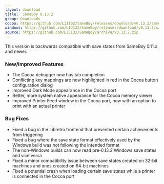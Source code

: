 ```yaml
---
layout: download
title:  SameBoy 0.13.2
group: Downloads
cocoa: https://github.com/LIJI32/SameBoy/releases/download/v0.13.2/sameboy_cocoa_v0.13.2.zip
windows: https://github.com/LIJI32/SameBoy/releases/download/v0.13.2/sameboy_winsdl_v0.13.2.zip
source: https://github.com/LIJI32/SameBoy/archive/v0.13.2.zip
---
```

This version is backwards compatible with save states from SameBoy 0.11.x and newer.

### New/Improved Features
* The Cocoa debugger now has tab completion
* Conflicting key mappings are now highlighted in red in the Cocoa button configuration dialog
* Improved Dark Mode appearance in the Cocoa port
* Better, more system native appearance for the Cocoa memory viewer
* Improved Printer Feed window in the Cocoa port, now with an option to print with an actual printer

### Bug Fixes
* Fixed a bug in the Libretro frontend that prevented certain achievements from triggering
* Fixed a bug where the save state format effectively used by the Windows build was not following the intended format
* The non-Windows builds can now read pre-0.13.2 Windows save states and vice versa
* Fixed a minor compatibility issue between save states created on 32-bit machines and ones created on 64-bit machines
* Fixed a potential crash when loading certain save states while a printer is connected in the Cocoa port
